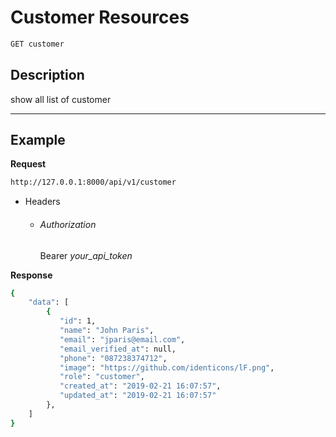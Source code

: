 # Customer Resources

```bash
GET customer
```
## Description
show all list of customer
***
## Example

**Request**

```bash
http://127.0.0.1:8000/api/v1/customer
```
- Headers
    - ###### Authorization
        Bearer _your_api_token_

**Response**

```bash
{
    "data": [
        {
           "id": 1,
           "name": "John Paris",
           "email": "jparis@email.com",
           "email_verified_at": null,
           "phone": "087238374712",
           "image": "https://github.com/identicons/lF.png",
           "role": "customer",
           "created_at": "2019-02-21 16:07:57",
           "updated_at": "2019-02-21 16:07:57"
        },
    ]
}
```
